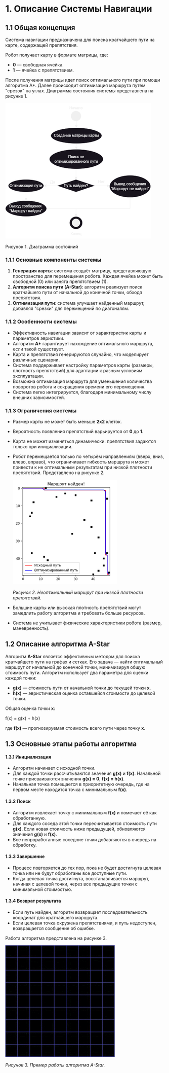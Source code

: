 # 1. Описание Системы Навигации

## 1.1 Общая концепция

Система навигации предназначена для поиска кратчайшего пути на карте, содержащей препятствия. 

Робот получает карту в формате матрицы, где:

- **0** — свободная ячейка.
- **1** — ячейка с препятствием.

После получения матрицы идет поиск оптимального пути при помощи алгоритма А*. Далее происходит оптимизация маршрута путем "срезок" на углах. Диаграмма состояния системы представлена на рисунке 1.

![DS.png](DS.png)

Рисунок 1. Диаграмма состояний

### 1.1.1 Основные компоненты системы

1. **Генерация карты**: система создаёт матрицу, представляющую пространство для перемещения робота. Каждая ячейка может быть свободной (0) или занята препятствием (1).
2. **Алгоритм поиска пути (A-Star)**: алгоритм реализует поиск кратчайшего пути от начальной до конечной точки, обходя препятствия.
3. **Оптимизация пути**: система улучшает найденный маршрут, добавляя "срезки" для перемещений по диагоналям.

### 1.1.2 Особенности системы

- Эффективность навигации зависит от характеристик карты и параметров эвристики.
- Алгоритм **A\*** гарантирует нахождение оптимального маршрута, если такой существует.
- Карта и препятствия генерируются случайно, что моделирует различные сценарии.
- Система поддерживает настройку параметров карты (размеры, плотность препятствий) для адаптации к разным условиям эксплуатации.
- Возможна оптимизация маршрута для уменьшения количества поворотов робота и сокращения времени его перемещения.
- Система легко интегрируется, благодаря минимальному числу внешних зависимостей.

### 1.1.3 Ограничения системы

- Размер карты не может быть меньше **2x2** клеток.
- Вероятность появления препятствий варьируется от **0** до **1**.
- Карта не может изменяться динамически: препятствия задаются только при инициализации.
- Робот перемещается только по четырём направлениям (вверх, вниз, влево, вправо), что ограничивает гибкость маршрута и может привести к не оптимальным результатам при низкой плотности препятствий. Представлено на рисунке 2.

   <img src="/img.png" width="330" height="330"/>

   *Рисунок 2. Неоптимальный маршрут при низкой плотности препятствий.*


- Большие карты или высокая плотность препятствий могут замедлить работу алгоритма и требовать больше ресурсов.
- Система не учитывает физические характеристики робота (размер, маневренность).

## 1.2 Описание алгоритма A-Star

Алгоритм **A-Star** является эффективным методом для поиска кратчайшего пути на графах и сетках. Его задача — найти оптимальный маршрут от начальной до конечной точки, минимизируя общую стоимость пути. Алгоритм использует два параметра для оценки каждой точки:

- **g(x)** — стоимость пути от начальной точки до текущей точки **x**.
- **h(x)** — эвристическая оценка оставшейся стоимости до целевой точки.

Общая оценка точки **x**:

f(x) = g(x) + h(x)

где **f(x)** — прогнозируемая стоимость всего пути через точку **x**.

## 1.3 Основные этапы работы алгоритма

#### 1.3.1 Инициализация

- Алгоритм начинает с исходной точки.
- Для каждой точки рассчитываются значения **g(x)** и **f(x)**. Начальной точке присваиваются значения **g(x) = 0**, **f(x) = h(x)**.
- Начальная точка помещается в приоритетную очередь, где на первом месте находится точка с минимальным **f(x)**.

#### 1.3.2 Поиск

- Алгоритм извлекает точку с минимальным **f(x)** и помечает её как обработанную.
- Для каждого соседа этой точки пересчитывается стоимость пути **g(x)**. Если новая стоимость ниже предыдущей, обновляются значения **g(x)** и **f(x)**.
- Все непроработанные соседние точки добавляются в очередь на обработку.

#### 1.3.3 Завершение

- Процесс повторяется до тех пор, пока не будет достигнута целевая точка или не будут обработаны все доступные пути.
- Когда целевая точка достигнута, восстанавливается маршрут, начиная с целевой точки, через все предыдущие точки с минимальной стоимостью.

#### 1.3.4 Возврат результата

- Если путь найден, алгоритм возвращает последовательность координат для кратчайшего маршрута.
- Если целевая точка окружена препятствиями, и путь недоступен, возвращается сообщение об ошибке.

Работа алгоритма представлена на рисунке 3.

   ![A-Star](AStar.gif)

   *Рисунок 3. Пример работы алгоритма A-Star.*